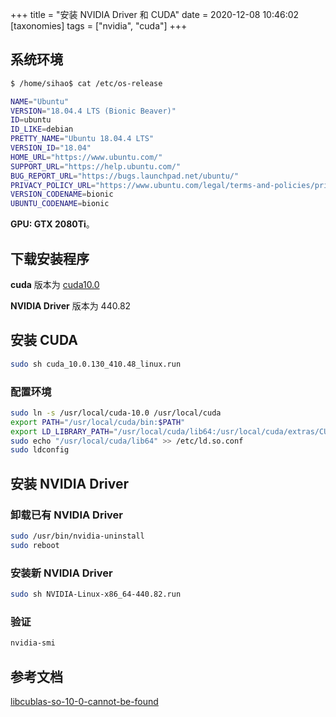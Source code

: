 +++
title = "安装 NVIDIA Driver 和 CUDA"
date = 2020-12-08 10:46:02
[taxonomies]
tags = ["nvidia", "cuda"]
+++

## 系统环境

``` bash
$ /home/sihao$ cat /etc/os-release

NAME="Ubuntu"
VERSION="18.04.4 LTS (Bionic Beaver)"
ID=ubuntu
ID_LIKE=debian
PRETTY_NAME="Ubuntu 18.04.4 LTS"
VERSION_ID="18.04"
HOME_URL="https://www.ubuntu.com/"
SUPPORT_URL="https://help.ubuntu.com/"
BUG_REPORT_URL="https://bugs.launchpad.net/ubuntu/"
PRIVACY_POLICY_URL="https://www.ubuntu.com/legal/terms-and-policies/privacy-policy"
VERSION_CODENAME=bionic
UBUNTU_CODENAME=bionic
```

**GPU: GTX 2080Ti**。

## 下载安装程序

**cuda** 版本为 [cuda10.0](https://developer.nvidia.com/cuda-10.0-download-archive?target_os=Linux&target_arch=x86_64&target_distro=Ubuntu&target_version=1804&target_type=runfilelocal)

**NVIDIA Driver** 版本为 440.82

## 安装 CUDA

``` bash
sudo sh cuda_10.0.130_410.48_linux.run
```

### 配置环境

``` bash
sudo ln -s /usr/local/cuda-10.0 /usr/local/cuda
export PATH="/usr/local/cuda/bin:$PATH"
export LD_LIBRARY_PATH="/usr/local/cuda/lib64:/usr/local/cuda/extras/CUPTI/lib64:$LD_LIBRARY_PATH"
sudo echo "/usr/local/cuda/lib64" >> /etc/ld.so.conf
sudo ldconfig
```

## 安装 NVIDIA Driver

### 卸载已有 NVIDIA Driver

``` bash
sudo /usr/bin/nvidia-uninstall
sudo reboot
```

### 安装新 NVIDIA Driver

``` bash
sudo sh NVIDIA-Linux-x86_64-440.82.run
```

### 验证

``` bash
nvidia-smi
```

## 参考文档

[libcublas-so-10-0-cannot-be-found](https://forums.developer.nvidia.com/t/libcublas-so-10-0-cannot-be-found/69629)
